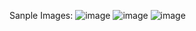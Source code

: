 Sanple Images:
![image](https://github.com/user-attachments/assets/f382d485-2761-42b0-9c25-79dfdd71854c)
![image](https://github.com/user-attachments/assets/9f81caf5-7d49-4cd0-a709-55e075055485)
![image](https://github.com/user-attachments/assets/e8b13d29-ab99-4b30-a055-66b2e4b2a3db)


